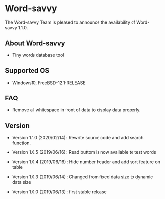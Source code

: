 
# Word-savvy

The Word-savvy Team is pleased to announce the availability of Word-savvy 1.1.0.

## About Word-savvy
 
* Tiny words database tool

## Supported OS 

* Windows10, FreeBSD-12.1-RELEASE

## FAQ

* Remove all whitespace in front of data to display data properly.

## Version

* Version 1.1.0	(2020/02/14)
	: Rewrite source code and add search function.

* Version 1.0.5	(2019/06/16)
	: Read buttom is now available to test words 

* Version 1.0.4	(2019/06/16)
	: Hide number header and add sort feature on table 

* Version 1.0.3	(2019/06/14)
	: Changed from fixed data size to dynamic data size

* Version 1.0.0	(2019/06/13)
	: first stable release
